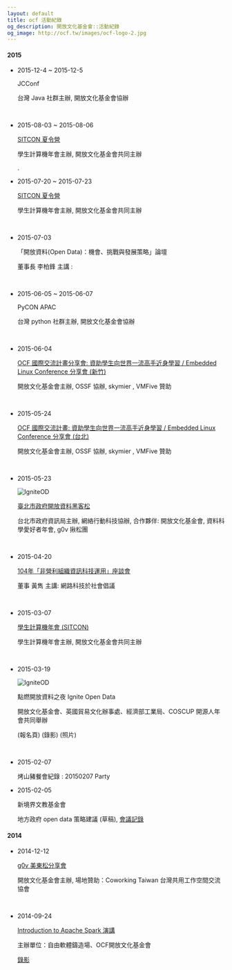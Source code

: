 ```yaml
---
layout: default
title: ocf 活動紀錄 
og_description: 開放文化基金會::活動紀錄 
og_image: http://ocf.tw/images/ocf-logo-2.jpg
---
```

#### 2015

* 2015-12-4 ~ 2015-12-5 
    
    JCConf 
    
    台灣 Java 社群主辦, 開放文化基金會協辦

    <br>
    
* 2015-08-03 ~ 2015-08-06
    
    [SITCON 夏令營](http://sitcon.camp/2015/)
    
    學生計算機年會主辦, 開放文化基金會共同主辦

    .
    
* 2015-07-20 ~ 2015-07-23
    
    [SITCON 夏令營](http://sitcon.camp/2015/) 
    
    學生計算機年會主辦, 開放文化基金會共同主辦
    
    <br>

* 2015-07-03
    
    「開放資料(Open Data)：機會、挑戰與發展策略」論壇
    
    董事長 李柏鋒 主講 : <TBD>

    <br>
    
* 2015-06-05 ~ 2015-06-07
   
    PyCON APAC 
    
    台灣 python 社群主辦, 開放文化基金會協辦

    <br>
    
* 2015-06-04 
    
    [OCF 國際交流計畫分享會: 資助學生向世界一流高手近身學習 / Embedded Linux Conference 分享會 (新竹)](http://ocf.tw/events/elc2015/)
    
    開放文化基金會主辦, OSSF 協辦, skymier , VMFive 贊助

    <br>
    
* 2015-05-24 
    
    [OCF 國際交流計畫: 資助學生向世界一流高手近身學習 / Embedded Linux Conference 分享會
(台北)](http://ocf.tw/events/elc2015/)

    開放文化基金會主辦, OSSF 協辦, skymier , VMFive 贊助
    
    <br>
    
* 2015-05-23 
        
    ![IgniteOD](https://ocf.neticrm.tw/sites/ocf.neticrm.tw/files/u8/0505-hei_ke_song_huo_dong_-banner.jpg)
    
    [臺北市政府開放資料黑客松](http://hackathon.data.taipei/)
        
    台北市政府資訊局主辦, 網絡行動科技協辦, 合作夥伴: 開放文化基金會, 資料科學愛好者年會, g0v 揪松團
    
    <br>

* 2015-04-20 
        
    [104年「非營利組織資訊科技運用」座談會](http://apply.frontier.org.tw/2015/introduce.htm)
    
    董事 黃雋 主講: 網路科技於社會倡議

    <br>

* 2015-03-07 
        
    [學生計算機年會 (SITCON)](http://sitcon.org/2015/#/)
    
    學生計算機年會主辦, 開放文化基金會共同主辦

    <br>

* 2015-03-19 

    ![IgniteOD](https://lh3.googleusercontent.com/-zKkxBNsehQU/VRgnqAbTvXI/AAAAAAAAANI/toincSgLOi4/w816-h545-no/DSC_1841.JPG)
    
    點燃開放資料之夜 Ignite Open Data
    
    開放文化基金會、英國貿易文化辦事處、經濟部工業局、COSCUP 開源人年會共同舉辦 
    
    (報名頁) (錄影) (照片)

    <br>
    
* 2015-02-07 
        
    烤山豬餐會紀錄 : 20150207 Party
    
* 2015-02-05 
    
    新境界文教基金會
    
    地方政府 open data 策略建議 (草稿), [會議記錄](https://smartcity.hackpad.com/A.-Hackathon--VEDXba5WDu4) 


#### 2014
* 2014-12-12 
        
    [g0v 美東松分享會](http://ocftw.kktix.cc/events/1212ocf)
    
    開放文化基金會主辦, 場地贊助：Coworking Taiwan 台灣共用工作空間交流協會
    
    <br>
    
* 2014-09-24 
        
    [Introduction to Apache Spark 演講](http://ocftw.kktix.cc/events/0924spark)

    主辦單位：自由軟體鑄造場、OCF開放文化基金會
    
    [錄影](https://www.youtube.com/watch?v=HV5UecjI4hI&feature=youtu.be&list=PLuW7NCGvKlyVGjKlW9w8oxDiQFMaJ0JZN)
    
    <br>

<br>
<br>


